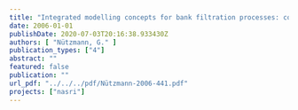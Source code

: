 ```yaml
---
title: "Integrated modelling concepts for bank filtration processes: coupled ground water transport and biogeochemical reactions."
date: 2006-01-01
publishDate: 2020-07-03T20:16:38.933430Z
authors: [ "Nützmann, G." ]
publication_types: ["4"]
abstract: ""
featured: false
publication: ""
url_pdf: "../../../pdf/Nützmann-2006-441.pdf"
projects: ["nasri"]
---
```


